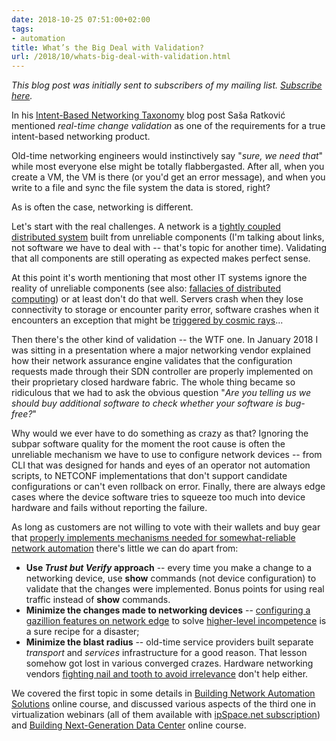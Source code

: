 ```yaml
---
date: 2018-10-25 07:51:00+02:00
tags:
- automation
title: What’s the Big Deal with Validation?
url: /2018/10/whats-big-deal-with-validation.html
---
```

*This blog post was initially sent to subscribers of my mailing list. *[*Subscribe here*](http://www.ipspace.net/Subscribe/Five_SDN_Tips)*.*

In his [Intent-Based Networking Taxonomy](https://blogs.juniper.net/en-us/enterprise-cloud-and-transformation/intent-based-networking-automation-taxonomy) blog post Saša Ratković mentioned *real-time change validation* as one of the requirements for a true intent-based networking product.

Old-time networking engineers would instinctively say "_sure, we need that_" while most everyone else might be totally flabbergasted. After all, when you create a VM, the VM is there (or you'd get an error message), and when you write to a file and sync the file system the data is stored, right?

As is often the case, networking is different.
<!--more-->
Let's start with the real challenges. A network is a [tightly coupled distributed system](https://blog.ipspace.net/2013/09/openflow-fabric-controllers-are-light.html) built from unreliable components (I'm talking about links, not software we have to deal with -- that's topic for another time). Validating that all components are still operating as expected makes perfect sense.

At this point it's worth mentioning that most other IT systems ignore the reality of unreliable components (see also: [fallacies of distributed computing](https://en.wikipedia.org/wiki/Fallacies_of_distributed_computing)) or at least don't do that well. Servers crash when they lose connectivity to storage or encounter parity error, software crashes when it encounters an exception that might be [triggered by cosmic rays](https://en.wikipedia.org/wiki/Soft_error)...

Then there's the other kind of validation -- the WTF one. In January 2018 I was sitting in a presentation where a major networking vendor explained how their network assurance engine validates that the configuration requests made through their SDN controller are properly implemented on their proprietary closed hardware fabric. The whole thing became so ridiculous that we had to ask the obvious question "_Are you telling us we should buy additional software to check whether your software is bug-free?_"

Why would we ever have to do something as crazy as that? Ignoring the subpar software quality for the moment the root cause is often the unreliable mechanism we have to use to configure network devices -- from CLI that was designed for hands and eyes of an operator not automation scripts, to NETCONF implementations that don't support candidate configurations or can't even rollback on error. Finally, there are always edge cases where the device software tries to squeeze too much into device hardware and fails without reporting the failure.

As long as customers are not willing to vote with their wallets and buy gear that [properly implements mechanisms needed for somewhat-reliable network automation](https://blog.ipspace.net/2016/10/network-automation-rfp-requirements.html) there's little we can do apart from:

-   **Use _Trust but Verify_ approach** -- every time you make a change to a networking device, use **show** commands (not device configuration) to validate that the changes were implemented. Bonus points for using real traffic instead of **show** commands.
-   **Minimize the changes made to networking devices** -- [configuring a gazillion features on network edge](https://blog.ipspace.net/2013/08/temper-your-macgyver-streak.html) to solve [higher-level incompetence](https://blog.ipspace.net/2013/04/this-is-what-makes-networking-so-complex.html) is a sure recipe for a disaster;
-   **Minimize the blast radius** -- old-time service providers built separate *transport* and *services* infrastructure for a good reason. That lesson somehow got lost in various converged crazes. Hardware networking vendors [fighting nail and tooth to avoid irrelevance](https://blog.ipspace.net/2013/06/network-virtualization-and-spaghetti.html) don't help either.

We covered the first topic in some details in [Building Network Automation Solutions](https://www.ipspace.net/Building_Network_Automation_Solutions) online course, and discussed various aspects of the third one in virtualization webinars (all of them available with [ipSpace.net subscription](https://www.ipspace.net/Subscription)) and [Building Next-Generation Data Center](https://www.ipspace.net/Building_Next-Generation_Data_Center) online course.
